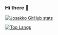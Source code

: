 ### Hi there 👋

[![Josakko GitHub stats](https://github-readme-stats.vercel.app/api?username=Josakko)](https://github.com/anuraghazra/github-readme-stats)

[![Top Langs](https://github-readme-stats.vercel.app/api/top-langs/?username=Josakko)](https://github.com/anuraghazra/github-readme-stats)

<!--
**Josakko/Josakko** is a ✨ _special_ ✨ repository because its `README.md` (this file) appears on your GitHub profile.

Here are some ideas to get you started:

- 🔭 I’m currently working on ...
- 🌱 I’m currently learning ...
- 👯 I’m looking to collaborate on ...
- 🤔 I’m looking for help with ...
- 💬 Ask me about ...
- 📫 How to reach me: ...
- 😄 Pronouns: ...
- ⚡ Fun fact: ...
-->

